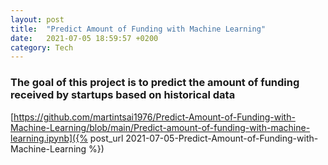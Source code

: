 ```yaml
---
layout: post
title:  "Predict Amount of Funding with Machine Learning"
date:   2021-07-05 18:59:57 +0200
category: Tech
---
```

### The goal of this project is to predict the amount of funding received by startups based on historical data

[https://github.com/martintsai1976/Predict-Amount-of-Funding-with-Machine-Learning/blob/main/Predict-amount-of-funding-with-machine-learning.ipynb]({% post_url 2021-07-05-Predict-Amount-of-Funding-with-Machine-Learning %})
